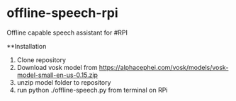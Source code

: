 # offline-speech-rpi
Offline capable speech assistant for #RPI 

**Installation

1. Clone repository
2. Download vosk model from
       https://alphacephei.com/vosk/models/vosk-model-small-en-us-0.15.zip
3. unzip model folder to repository
4. run python ./offline-speech.py from terminal on RPi 
